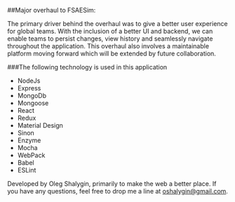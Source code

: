 ##Major overhaul to FSAESim:

The primary driver behind the overhaul was to give a better user experience for global teams.  With the inclusion of a better UI and backend, we can enable teams to persist changes, view history and seamlessly navigate throughout the application.  This overhaul also involves a maintainable platform moving forward which will be extended by future collaboration.

###The following technology is used in this application
* NodeJs
* Express
* MongoDb
* Mongoose
* React
* Redux
* Material Design
* Sinon
* Enzyme
* Mocha
* WebPack
* Babel
* ESLint


Developed by Oleg Shalygin, primarily to make the web a better place.
If you have any questions, feel free to drop me a line at oshalygin@gmail.com.


